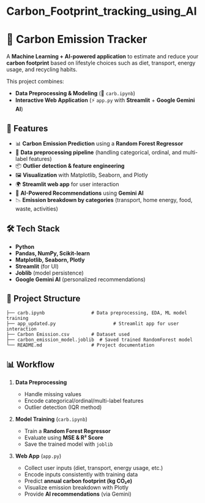 # Carbon_Footprint_tracking_using_AI

# 🌱 Carbon Emission Tracker

A **Machine Learning + AI-powered application** to estimate and reduce your **carbon footprint** based on lifestyle choices such as diet, transport, energy usage, and recycling habits.

This project combines:

* **Data Preprocessing & Modeling** (📓 `carb.ipynb`)
* **Interactive Web Application** (⚡ `app.py` with **Streamlit** + **Google Gemini AI**)

## 🚀 Features

* 📊 **Carbon Emission Prediction** using a **Random Forest Regressor**
* 🧹 **Data preprocessing pipeline** (handling categorical, ordinal, and multi-label features)
* 📦 **Outlier detection & feature engineering**
* 🖼 **Visualization** with Matplotlib, Seaborn, and Plotly
* 🌍 **Streamlit web app** for user interaction
* 🤖 **AI-Powered Recommendations** using **Gemini AI**
* 📉 **Emission breakdown by categories** (transport, home energy, food, waste, activities)

## 🛠 Tech Stack

* **Python**
* **Pandas, NumPy, Scikit-learn**
* **Matplotlib, Seaborn, Plotly**
* **Streamlit** (for UI)
* **Joblib** (model persistence)
* **Google Gemini AI** (personalized recommendations)


## 📂 Project Structure

```
├── carb.ipynb                 # Data preprocessing, EDA, ML model training
├── app_updated.py                     # Streamlit app for user interaction
├── Carbon Emission.csv        # Dataset used
├── carbon_emission_model.joblib  # Saved trained RandomForest model
└── README.md                  # Project documentation
```


## 📊 Workflow

1. **Data Preprocessing**

   * Handle missing values
   * Encode categorical/ordinal/multi-label features
   * Outlier detection (IQR method)

2. **Model Training** (`carb.ipynb`)

   * Train a **Random Forest Regressor**
   * Evaluate using **MSE & R² Score**
   * Save the trained model with `joblib`

3. **Web App** (`app.py`)

   * Collect user inputs (diet, transport, energy usage, etc.)
   * Encode inputs consistently with training data
   * Predict **annual carbon footprint (kg CO₂e)**
   * Visualize emission breakdown with Plotly
   * Provide **AI recommendations** (via Gemini)


